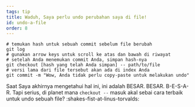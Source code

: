 ```yaml
---
tags: tip
title: Waduh, Saya perlu undo perubahan saya di file!
id: undo-a-file
order: 8
---
```


```git
# temukan hash untuk sebuah commit sebelum file berubah
git log
# gunakan arrow keys untuk scroll ke atas dan bawah di riwayat
# setelah Anda menemukan commit Anda, simpan hash-nya
git checkout [hash yang telah Anda simpan] -- path/to/file
# versi lama dari file tersebut akan ada di index Anda
git commit -m "Wow, Anda tidak perlu copy-paste untuk melakukan undo"
```

Saat Saya akhirnya mengetahui hal ini, ini adalah BESAR. BESAR. B-E-S-A-R. Tapi serius, di planet mana `checkout --` masuk akal sebai cara terbaik untuk undo sebuah file? :shakes-fist-at-linus-torvalds: